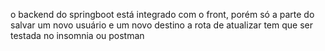 o backend do springboot  está integrado com o front, porém só a parte do salvar um novo usuário e um novo destino
a rota de atualizar tem que ser testada no insomnia ou postman


